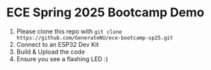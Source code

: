 # ECE Spring 2025 Bootcamp Demo 
1. Please clone this repo with `git clone https://github.com/GenerateNU/ece-bootcamp-sp25.git` 
2. Connect to an ESP32 Dev Kit 
3. Build & Upload the code 
4. Ensure you see a flashing LED :)
